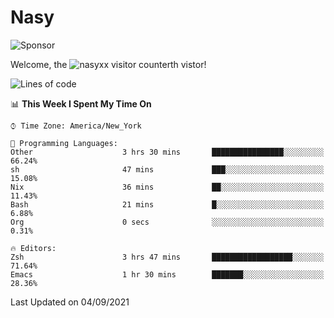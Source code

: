 # Nasy

<!--
<p align="center">
<img height="200" src="https://github-readme-stats.vercel.app/api?username=nasyxx&count_private=true&show_icons=true&theme=dracula&include_all_commits=true"/>
<img height="200" src="https://github-readme-stats.vercel.app/api/top-langs/?username=nasyxx&theme=dracula&hide=html,jupyter+notebook&count_private=true&show_icons=true"/>
</p>

  
----------------
-->

![Sponsor](https://img.shields.io/static/v1.svg?label=Sponsor&message=%E2%9D%A4&logo=GitHub&style=flat&color=pink)
 
Welcome, the ![nasyxx visitor counter](https://count.getloli.com/get/@nasyxx?theme=rule34)th vistor!
 
<!--START_SECTION:waka-->
![Lines of code](https://img.shields.io/badge/From%20Hello%20World%20I%27ve%20Written-5.4%20million%20lines%20of%20code-blue)

📊 **This Week I Spent My Time On** 

```text
⌚︎ Time Zone: America/New_York

💬 Programming Languages: 
Other                    3 hrs 30 mins       ████████████████░░░░░░░░░   66.24% 
sh                       47 mins             ███░░░░░░░░░░░░░░░░░░░░░░   15.08% 
Nix                      36 mins             ██░░░░░░░░░░░░░░░░░░░░░░░   11.43% 
Bash                     21 mins             █░░░░░░░░░░░░░░░░░░░░░░░░   6.88% 
Org                      0 secs              ░░░░░░░░░░░░░░░░░░░░░░░░░   0.31%

🔥 Editors: 
Zsh                      3 hrs 47 mins       ██████████████████░░░░░░░   71.64% 
Emacs                    1 hr 30 mins        ███████░░░░░░░░░░░░░░░░░░   28.36%

```


 Last Updated on 04/09/2021
<!--END_SECTION:waka-->

<!-- ![visitors](https://visitor-badge.laobi.icu/badge?page_id=nasyxx.nasyxx) -->
